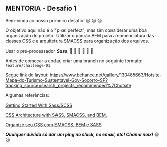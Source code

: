 ## MENTORIA - Desafio 1

Bem-vinda ao nosso primeiro desafio! :smiley: :smiley: :smiley:

O objetivo aqui não é o "pixel perfect", mas sim considerar uma boa organização do projeto. Utilizar o padrão BEM para a nomenclatura das classes CSS e a arquitetura SMACSS para organização dos arquivos.

Usar o pré-processador _**Sass**_. :pray:  :pray: :pray: :rocket: :rocket: :rocket:

Antes de começar a codar, criar uma branch no seguinte formato: ```Feature/challenge-01```

Segue link do layout:
https://www.behance.net/gallery/130485663/Hotsite-Mapa-do-Turismo-Sustentavel-Gov-Socorro-SP?tracking_source=search_projects_recommended%7Chotsite

Algumas referências:

[Getting Started With Sass/SCSS](https://code.likeagirl.io/getting-started-with-sass-scss-972c266e96e7)

[CSS Architecture with SASS, SMACSS, and BEM.](https://itnext.io/css-architecture-with-sass-smacss-and-bem-cc618392c148)

[Organize seu CSS com SMACSS, BEM e SASS](https://medium.com/@larymagal/organize-seu-css-com-smacss-bem-e-sass-7e8f50a41544)

_**Qualquer dúvida só dar um ping no slack, no email, etc! Chama noix!**_ :smiley: :smiley: